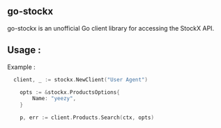 ## go-stockx

go-stockx is an unofficial Go client library for accessing the StockX API.

## Usage :

Example : 

``` go
  client, _ := stockx.NewClient("User Agent")

	opts := &stockx.ProductsOptions{
		Name: "yeezy",
	}

	p, err := client.Products.Search(ctx, opts)
```